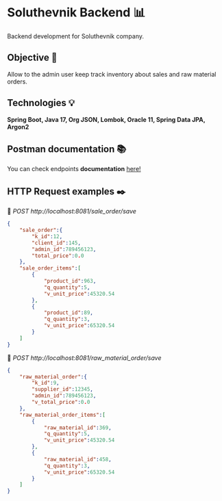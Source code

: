 # Soluthevnik Backend :bar_chart:
Backend development for Soluthevnik company. 

## Objective :telescope:
Allow to the admin user keep track inventory about sales and raw material orders.

## Technologies :bulb:
**Spring Boot, Java 17, Org JSON, Lombok, Oracle 11, Spring Data JPA, Argon2**

## Postman documentation :books:

You can check endpoints **documentation** [here!](https://documenter.getpostman.com/view/17256808/2s8YzMXQms)

## HTTP Request examples :black_nib:

:beginner: *POST http://localhost:8081/sale_order/save*
``` JSON
{
    "sale_order":{
        "k_id":12,
        "client_id":145,
        "admin_id":789456123,
        "total_price":0.0
    },
    "sale_order_items":[
        {
            "product_id":963,
            "q_quantity":5,
            "v_unit_price":45320.54
        },
        {
            "product_id":89,
            "q_quantity":3,
            "v_unit_price":65320.54
        }
    ]
}
```

:beginner: *POST http://localhost:8081/raw_material_order/save*
``` JSON
{
    "raw_material_order":{
        "k_id":9,
        "supplier_id":12345,
        "admin_id":789456123,
        "v_total_price":0.0
    },
    "raw_material_order_items":[
        {
            "raw_material_id":369,
            "q_quantity":5,
            "v_unit_price":45320.54
        },
        {
            "raw_material_id":458,
            "q_quantity":3,
            "v_unit_price":65320.54
        }
    ]
}
```
